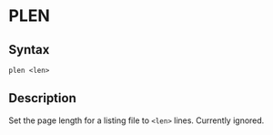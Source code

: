 # PLEN

## Syntax
```assembly
plen <len>
```

## Description
Set the page length for a listing file to `<len>` lines.
Currently ignored.
